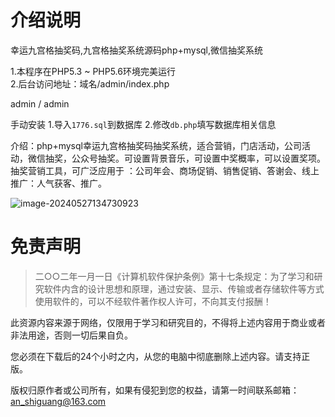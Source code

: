 # 介绍说明

幸运九宫格抽奖码,九宫格抽奖系统源码php+mysql,微信抽奖系统

1.本程序在PHP5.3 ~ PHP5.6环境完美运行  
2.后台访问地址：域名/admin/index.php        

admin /  admin

手动安装
1.导入`1776.sql`到数据库
2.修改`db.php`填写数据库相关信息


 介绍：php+mysql幸运九宫格抽奖码抽奖系统，适合营销，门店活动，公司活动，微信抽奖，公众号抽奖。可设置背景音乐，可设置中奖概率，可以设置奖项。抽奖营销工具，可广泛应用于 ：公司年会、商场促销、销售促销、答谢会、线上推广：人气获客、推广。

![image-20240527134730923](https://img2023.cnblogs.com/blog/2233039/202405/2233039-20240527134739309-626095347.png)

# 免责声明

> 二○○二年一月一日《计算机软件保护条例》第十七条规定：为了学习和研究软件内含的设计思想和原理，通过安装、显示、传输或者存储软件等方式使用软件的，可以不经软件著作权人许可，不向其支付报酬！



此资源内容来源于网络，仅限用于学习和研究目的，不得将上述内容用于商业或者非法用途，否则一切后果自负。

您必须在下载后的24个小时之内，从您的电脑中彻底删除上述内容。请支持正版。

版权归原作者或公司所有，如果有侵犯到您的权益，请第一时间联系邮箱：[an_shiguang@163.com](mailto:an_shiguang@163.com)

